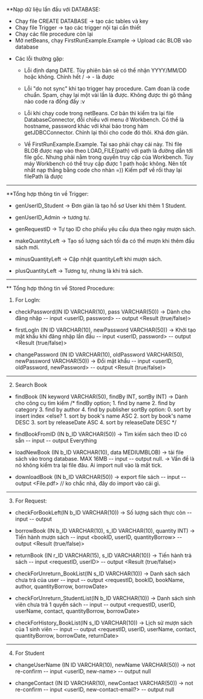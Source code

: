 **Nạp dữ liệu lần đầu với DATABASE:
- Chạy file CREATE DATABASE 	-> tạo các tables và key
- Chạy file Trigger		-> tạo các trigger nội tại cần thiết
- Chạy các file procedure còn lại
- Mở netBeans, chạy FirstRunExample.Example	-> Upload các BLOB vào database

* Các lỗi thường gặp:
	- Lỗi định dạng DATE. Tùy phiên bản sẽ có thể nhận YYYY/MM/DD hoặc không. Chỉnh hết / -> - là được
	- Lỗi "do not sync" khi tạo trigger hay procedure. 
	  Cam đoan là code chuẩn. Spam, chạy lại một vài lần là được. Không được thì gõ thằng nào code ra đống đấy :v
	- Lỗi khi chạy code trong netBeans. 
	  Cơ bản thì kiểm tra lại file DatabaseConnector, đỗi chiếu với menu ở Workbench.
	  Có thể là hostname, password khác với khai báo trong hàm getJDBCConnector. Chỉnh lại thôi cho code đó thôi. Khá đơn giản.

	- Về FirstRunExample.Example. Tại sao phải chạy cái này. 
	  Thì file BLOB được nạp vào theo LOAD_FILE(path) với path là đường dẫn tới file gốc. Nhưng phải nằm trong quyền truy cập của Workbench.
	  Tùy máy Workbench có thể truy cập được 1 path hoặc không. Nên tốt nhất nạp thẳng bằng code cho nhàn =))
	  Kiếm pdf về rồi thay lại filePath là được




---------------------------------------------------------------------------------------

**Tổng hợp thông tin về Trigger:


- genUserID_Student  	-> Đơn giản là tạo hồ sơ User khi thêm 1 Student.
- genUserID_Admin  	-> tương tự.

- genRequestID  	-> Tự tạo ID cho phiếu yêu cầu dựa theo ngày mượn sách.


- makeQuantityLeft	-> Tạo số lượng sách tối đa có thể mượn khi thêm đầu sách mới.
- minusQuantityLeft 	-> Cập nhật quantityLeft khi mượn sách.
- plusQuantityLeft 	-> Tương tự, nhưng là khi trả sách.




---------------------------------------------------------------------------------------

** Tổng hợp thông tin về Stored Procedure:


1. For LogIn:
+	checkPassword(IN ID VARCHAR(10), pass VARCHAR(50))  -> Dành cho đăng nhập
	-- input  <userID, password>
	-- output <Result (true/false)>

+	firstLogIn (IN ID VARCHAR(10), newPassword VARCHAR(50))  -> Khởi tạo mật khẩu khi đăng nhập lần đầu
	-- input  <userID, password>
	-- output <Result (true/false)>

+	changePassword (IN ID VARCHAR(10), oldPassword VARCHAR(50), newPassword VARCHAR(50))  -> Đổi mật khẩu
	-- input  <userID, oldPassword, newPassword>
	-- output <Result (true/false)>


---------------------------------------------------------------------------------------

2. Search Book
+	findBook (IN keyword VARCHAR(50), findBy INT, sortBy INT)  -> Dành cho công cụ tìm kiếm
	/*
	findBy option;
		1. find by name
    		2. find by category
    		3. find by author
    		4. find by publisher
	sortBy option:
		0. sort by insert index <else?
		1. sort by book's name ASC
    		2. sort by book's name DESC
    		3. sort by releaseDate ASC
    		4. sort by releaseDate DESC
	*/


+	findBookFromID (IN b_ID VARCHAR(50))  -> Tìm kiếm sách theo ID có sẵn
	-- input  <bookID>
	-- output Everything

+ 	loadNewBook (IN b_ID VARCHAR(10), data MEDIUMBLOB)  -> tải file sách vào trong database. MAX 16MB
	-- input  <bookID>
	-- output null.
				-> Vấn đề là nó không kiểm tra lại file đâu. Ai import null vào là mất tick.

+ 	downloadBook (IN b_ID VARCHAR(50))  -> export file sách
	-- input <bookID>
	-- output <File.pdf> // ko chắc nhá, đây do import vào cái gì.


---------------------------------------------------------------------------------------

3. For Request:
+	checkForBookLeft(IN b_ID VARCHAR(10)) 	-> Số lượng sách thực còn
	-- input  <bookID>
	-- output <quantityLeft INT>

+	borrowBook (IN b_ID VARCHAR(10), s_ID VARCHAR(10), quantity INT)  -> Tiến hành mượn sách
	-- input  <bookID, userID, quantityBorrow>
	-- output <Result (true/false)>

+	returnBook (IN r_ID VARCHAR(15), s_ID VARCHAR(10))  -> Tiến hành trả sách
	-- input  <requestID, userID>
	-- output <Result (true/false)>


+	checkForUnreturn_BookList(IN s_ID VARCHAR(10))  -> Danh sách sách chưa trả của user
	-- input  <userID>
	-- output <requestID, bookID, bookName, author, quantityBorrow, borrowDate>


+	checkForUnreturn_StudentList(IN b_ID VARCHAR(10))  -> Danh sách sinh viên chưa trả 1 quyển sách
	-- input  <bookID>
	-- output <requestID, userID, userName, contact, quantityBorrow, borrowDate>


+ 	checkForHistory_BookList(IN s_ID VARCHAR(10))  -> Lịch sử mượn sách của 1 sinh viên
	-- input  <userID>
	-- output <requestID, userID, userName, contact, quantityBorrow, borrowDate, returnDate>


---------------------------------------------------------------------------------------

4. For Student
+ 	changeUserName (IN ID VARCHAR(10), newName VARCHAR(50))  -> not re-confirm
	-- input  <userID, new-name>
	-- output null


+	changeContact (IN ID VARCHAR(10), newContact VARCHAR(50))  -> not re-confirm
	-- input <userID, new-contact-email?>
	-- output null
